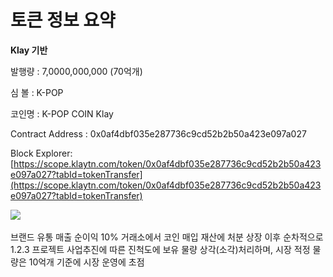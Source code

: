 # 토큰 정보 요약

**Klay 기반**

발행량 : 7,0000,000,000 (70억개)

심 볼 : K-POP

코인명 : K-POP COIN Klay

Contract Address : 0x0af4dbf035e287736c9cd52b2b50a423e097a027

Block Explorer: [https://scope.klaytn.com/token/0x0af4dbf035e287736c9cd52b2b50a423e097a027?tabId=tokenTransfer](https://scope.klaytn.com/token/0x0af4dbf035e287736c9cd52b2b50a423e097a027?tabId=tokenTransfer)



![](../../../../.gitbook/assets/kpop삽도kr016.png)



브랜드 유통 매출 순이익 10% 거래소에서 코인 매입 재산에 처분 상장 이후 순차적으로 1.2.3 프로젝트 사업추진에 따른 진척도에 보유 물량 상각(소각)처리하며, 시장 적정 물량은 10억개 기준에 시장 운영에 초점
